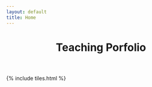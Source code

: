 ```yaml
---
layout: default
title: Home
---
```


<header>
<h1>Teaching Porfolio<br /></h1>

</header>

{% include tiles.html %}

